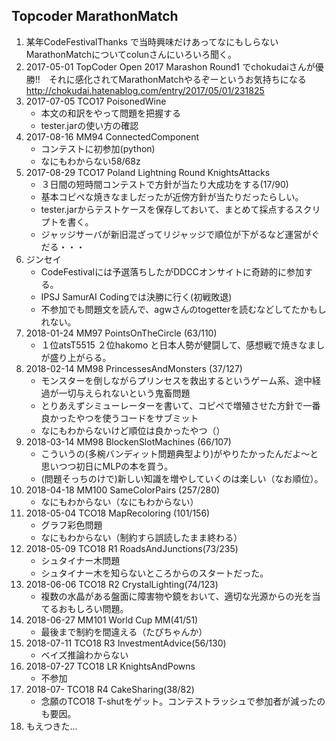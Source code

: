 ## Topcoder MarathonMatch
1. 某年CodeFestivalThanks で当時興味だけあってなにもしらないMarathonMatchについてcolunさんにいろいろ聞く。
2. 2017-05-01 TopCoder Open 2017 Marashon Round1 でchokudaiさんが優勝!!　それに感化されてMarathonMatchやるぞーというお気持ちになる http://chokudai.hatenablog.com/entry/2017/05/01/231825
3. 2017-07-05 TCO17 PoisonedWine
	- 本文の和訳をやって問題を把握する
	- tester.jarの使い方の確認
4. 2017-08-16 MM94 ConnectedComponent
	- コンテストに初参加(python)
	- なにもわからない58/68z
5. 2017-08-29 TCO17 Poland Lightning Round KnightsAttacks 
	- ３日間の短時間コンテストで方針が当たり大成功をする(17/90)
	- 基本コピペな焼きなましだったが近傍方針が当たりだったらしい。
	- tester.jarからテストケースを保存しておいて、まとめて採点するスクリプトを書く。
	- ジャッジサーバが新旧混ざってリジャッジで順位が下がるなど運営がぐだる・・・
6. ジンセイ
	- CodeFestivalには予選落ちしたがDDCCオンサイトに奇跡的に参加する。
	- IPSJ SamurAI Codingでは決勝に行く(初戦敗退)
	- 不参加でも問題文を読んで、agwさんのtogetterを読むなどしてたかもしれない。
7. 2018-01-24 MM97 PointsOnTheCircle (63/110)
	- １位atsT5515 ２位hakomo と日本人勢が健闘して、感想戦で焼きなましが盛り上がらる。
8. 2018-02-14 MM98 PrincessesAndMonsters (37/127)
	- モンスターを倒しながらプリンセスを救出するというゲーム系、途中経過が一切与えられないという鬼畜問題
	- とりあえずシミューレーターを書いて、コピペで増殖させた方針で一番良かったやつを使うコードをサブミット
	- なにもわからないけど順位は良かったやつ（）
9. 2018-03-14 MM98 BlockenSlotMachines (66/107)
	- こういうの(多椀バンディット問題典型より)がやりたかったんだよ〜と思いつつ初日にMLPの本を買う。
	- (問題そっちのけで)新しい知識を増やしていくのは楽しい（なお順位）。
10. 2018-04-18 MM100 SameColorPairs (257/280)
	- なにもわからない（なにもわからない）
11. 2018-05-04 TCO18 MapRecoloring (101/156)
	- グラフ彩色問題
	- なにもわからない（制約すら誤読したまま終わる）
12. 2018-05-09 TCO18 R1 RoadsAndJunctions(73/235)
	- シュタイナー木問題
	- シュタイナー木を知らないところからのスタートだった。
13. 2018-06-06 TCO18 R2 CrystalLighting(74/123)
	- 複数の水晶がある盤面に障害物や鏡をおいて、適切な光源からの光を当てるおもしろい問題。
14. 2018-06-27 MM101 World Cup MM(41/51)
	- 最後まで制約を間違える（たぴちゃんか）
15. 2018-07-11 TCO18 R3 InvestmentAdvice(56/130)
	- ベイズ推論わからない
16. 2018-07-27 TCO18 LR KnightsAndPowns
	- 不参加
17. 2018-07- TCO18 R4 CakeSharing(38/82)
	- 念願のTCO18 T-shutをゲット。コンテストラッシュで参加者が減ったのも要因。
18. もえつきた…
